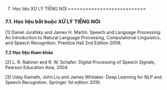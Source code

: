 7. Học liệu XỬ LÝ TIẾNG NÓI
===========================

### 7.1. Học liệu bắt buộc XỬ LÝ TIẾNG NÓI

\[1\] Daniel Jurafsky and James H. Martin. Speech and Language
Processing: An Introduction to Natural Language Processing,
Computational Linguistics, and Speech Recognition. Prentice Hall 2nd
Edition 2008.

**7.2 Học liệu tham khảo**

\[2\] L. R. Rabiner and R. W. Schafer: Digital Processing of Speech
Signals, Pearson Education Asia, 2004.

\[3\] Uday Kamath, John Liu and James Whitaker: Deep Learning for NLP
and Speech Recognition. Springer 1st edition 2019.

